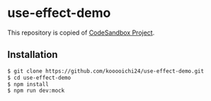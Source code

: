 # use-effect-demo
This repository is copied of [CodeSandbox Project](https://codesandbox.io/s/use-effect-demo-yw3e5).
## Installation
```sh
$ git clone https://github.com/kooooichi24/use-effect-demo.git
$ cd use-effect-demo
$ npm install
$ npm run dev:mock
```